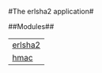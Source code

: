 

#The erlsha2 application#


##Modules##


<table width="100%" border="0" summary="list of modules">
<tr><td><a href="http://github.com/vinoski/erlsha2/blob/master/doc/erlsha2.md" class="module">erlsha2</a></td></tr>
<tr><td><a href="http://github.com/vinoski/erlsha2/blob/master/doc/hmac.md" class="module">hmac</a></td></tr></table>

